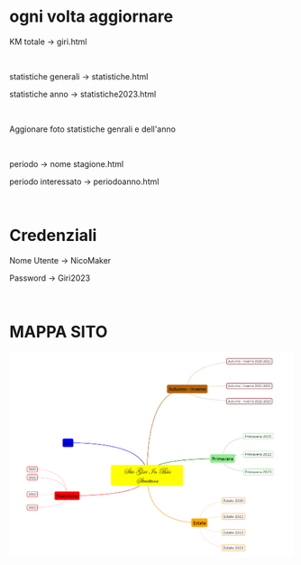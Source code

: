 <h1>ogni volta aggiornare </h1>

<p>KM totale ->  giri.html</p> 

<br>

<p>statistiche generali -> statistiche.html</p>
<p>statistiche anno -> statistiche2023.html </p>
<br>

<p> Aggionare foto statistiche genrali e dell'anno </p>
<br>

<p>periodo -> nome stagione.html</p>   
<p>periodo interessato -> periodoanno.html</P> 

<br>
<h1> Credenziali </h1>

<p>Nome Utente -> NicoMaker</p>
<p>Password -> Giri2023</P>

<br>
<h1>MAPPA SITO </h1>

<img src = "Mappa.png">